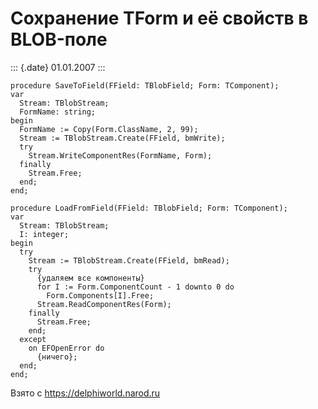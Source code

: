 Сохранение TForm и её свойств в BLOB-поле
=========================================

::: {.date}
01.01.2007
:::

    procedure SaveToField(FField: TBlobField; Form: TComponent);
    var
      Stream: TBlobStream;
      FormName: string;
    begin
      FormName := Copy(Form.ClassName, 2, 99);
      Stream := TBlobStream.Create(FField, bmWrite);
      try
        Stream.WriteComponentRes(FormName, Form);
      finally
        Stream.Free;
      end;
    end;
     
    procedure LoadFromField(FField: TBlobField; Form: TComponent);
    var
      Stream: TBlobStream;
      I: integer;
    begin
      try
        Stream := TBlobStream.Create(FField, bmRead);
        try
          {удаляем все компоненты}
          for I := Form.ComponentCount - 1 downto 0 do
            Form.Components[I].Free;
          Stream.ReadComponentRes(Form);
        finally
          Stream.Free;
        end;
      except
        on EFOpenError do
          {ничего};
      end;
    end;

Взято с <https://delphiworld.narod.ru>
